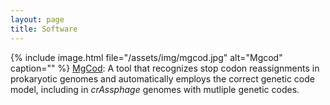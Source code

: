 ```yaml
---
layout: page
title: Software
---
```



{% include image.html file="/assets/img/mgcod.jpg" alt="Mgcod" caption="" %}
[MgCod](https://github.com/gatech-genemark/Mgcod): A tool that recognizes stop codon reassignments in prokaryotic genomes and automatically employs the correct genetic code model, including in *crAssphage* genomes with mutliple genetic codes.
